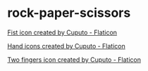 # rock-paper-scissors

<a href="https://www.flaticon.com/free-icons/fist" title="fist icons">Fist icon created by Cuputo - Flaticon</a>

<a href="https://www.flaticon.com/free-icons/hand" title="hand icons">Hand icons created by Cuputo - Flaticon</a>

<a href="https://www.flaticon.com/free-icons/two-fingers" title="two fingers icons">Two fingers icon created by Cuputo - Flaticon</a>